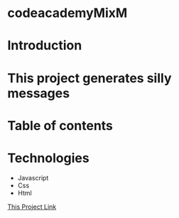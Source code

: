 ﻿# codeacademyMixM
# Introduction
# This project generates silly messages
# Table of contents

# Technologies
* Javascript
* Css
* Html

[This Project Link](https://shuknorris.github.io/codeacproject/)
